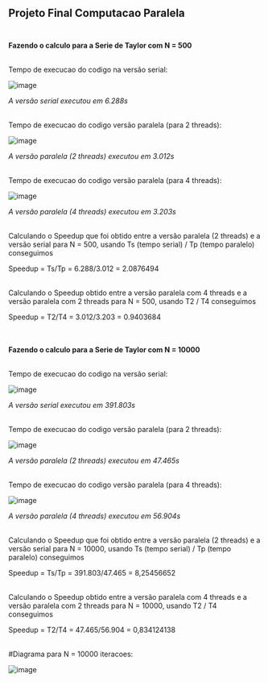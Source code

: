 ## Projeto Final Computacao Paralela <br> <br>

**Fazendo o calculo para a Serie de Taylor com N = 500** <br> <br>

Tempo de execucao do codigo na versão serial: <br>

![image](https://github.com/thiliporace/computacaoParalela/assets/85422792/9b775451-e6fa-4096-90fb-bbe06e8646d6) <br>

*A versão serial executou em 6.288s* <br> <br>

Tempo de execucao do codigo versão paralela (para 2 threads): <br>

![image](https://github.com/thiliporace/computacaoParalela/assets/85422792/7775a8aa-cd07-4489-8076-9d1a0842b7f8) <br>

*A versão paralela (2 threads) executou em 3.012s* <br> <br>

Tempo de execucao do codigo versão paralela (para 4 threads): <br>

![image](https://github.com/thiliporace/computacaoParalela/assets/85422792/1257de7a-c7aa-4b1e-aa77-f83cdcfbedcc)


*A versão paralela (4 threads) executou em 3.203s* <br> <br>

Calculando o Speedup que foi obtido entre a versão paralela (2 threads) e a versão serial para N = 500, usando Ts (tempo serial) / Tp (tempo paralelo) conseguimos <br>

Speedup = Ts/Tp = 6.288/3.012 = 2.0876494 <br><br>

Calculando o Speedup obtido entre a versão paralela com 4 threads e a versão paralela com 2 threads para N = 500, usando T2 / T4 conseguimos <br>

Speedup = T2/T4 = 3.012/3.203 = 0.9403684 <br><br><br>



**Fazendo o calculo para a Serie de Taylor com N = 10000** <br> <br>

Tempo de execucao do codigo na versão serial: <br>

![image](https://github.com/thiliporace/computacaoParalela/assets/85422792/46a58c3c-77fd-43f0-92b1-acc118093d3e) <br>

*A versão serial executou em 391.803s* <br> <br>


Tempo de execucao do codigo versão paralela (para 2 threads): <br>

![image](https://github.com/thiliporace/computacaoParalela/assets/85422792/694f0a09-e1dd-43fc-b367-bf72f05e7017) <br>

*A versão paralela (2 threads) executou em 47.465s* <br> <br>


Tempo de execucao do codigo versão paralela (para 4 threads): <br>

![image](https://github.com/thiliporace/computacaoParalela/assets/85422792/092c3901-4305-45c1-a2f6-2e517482350b)


*A versão paralela (4 threads) executou em 56.904s* <br> <br>


Calculando o Speedup que foi obtido entre a versão paralela (2 threads) e a versão serial para N = 10000, usando Ts (tempo serial) / Tp (tempo paralelo) conseguimos <br>

Speedup = Ts/Tp =  391.803/47.465 = 8,25456652 <br><br>

Calculando o Speedup obtido entre a versão paralela com 4 threads e a versão paralela com 2 threads para N = 10000, usando T2 / T4 conseguimos <br>

Speedup = T2/T4 = 47.465/56.904 = 0,834124138 <br><br>

#Diagrama para N = 10000 iteracoes: <br>

![image](https://github.com/thiliporace/computacaoParalela/assets/85422792/1b4b45ea-9f90-46a2-8e97-3d40388ad44e)

